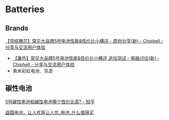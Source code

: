 # Batteries
## Brands
[【完结撒花】常见大品牌5号电池性能&性价比小横评 - 原创分享(新) - Chiphell - 分享与交流用户体验](https://www.chiphell.com/thread-2382967-1-1.html)
- [【番外】常见大品牌5号电池性能&性价比小横评 追加测试 - 电脑讨论(新) - Chiphell - 分享与交流用户体验](https://www.chiphell.com/thread-2494000-1-1.html)
- 紫米彩虹电池、京造

## 碳性电池
[5号碳性电池和碱性电池哪个性价比高? - 知乎](https://www.zhihu.com/question/329442398)

[益圆电池，让人欢喜让人忧\_电池\_什么值得买](https://post.smzdm.com/p/a0qgk2gw/)